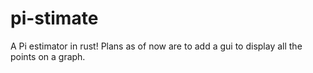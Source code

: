 # pi-stimate
A Pi estimator in rust!
Plans as of now are to add a gui to display all the points on a graph.
